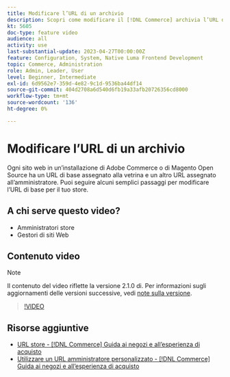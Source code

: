 ```yaml
---
title: Modificare l’URL di un archivio
description: Scopri come modificare il [!DNL Commerce] archivia l’URL di base in Admin.
kt: 5605
doc-type: feature video
audience: all
activity: use
last-substantial-update: 2023-04-27T00:00:00Z
feature: Configuration, System, Native Luma Frontend Development
topic: Commerce, Administration
role: Admin, Leader, User
level: Beginner, Intermediate
exl-id: 6d9562e7-359d-4e82-9c1d-9536ba44df14
source-git-commit: 404d2708a6d540d6fb19a33afb20726356cd8000
workflow-type: tm+mt
source-wordcount: '136'
ht-degree: 0%

---
```


# Modificare l’URL di un archivio

Ogni sito web in un’installazione di Adobe Commerce o di Magento Open Source ha un URL di base assegnato alla vetrina e un altro URL assegnato all’amministratore. Puoi seguire alcuni semplici passaggi per modificare l’URL di base per il tuo store.

## A chi serve questo video?

- Amministratori store
- Gestori di siti Web

## Contenuto video

>[!NOTE]
>
>Il contenuto del video riflette la versione 2.1.0 di. Per informazioni sugli aggiornamenti delle versioni successive, vedi [note sulla versione](https://experienceleague.adobe.com/docs/commerce-operations/release/notes/overview.html).

>[!VIDEO](https://video.tv.adobe.com/v/35488?quality=12&learn=on)

## Risorse aggiuntive

- [URL store - [!DNL Commerce] Guida ai negozi e all’esperienza di acquisto](https://experienceleague.adobe.com/docs/commerce-admin/stores-sales/site-store/store-urls.html)
- [Utilizzare un URL amministratore personalizzato - [!DNL Commerce] Guida ai negozi e all’esperienza di acquisto](https://experienceleague.adobe.com/docs/commerce-admin/stores-sales/site-store/store-urls.html#use-a-custom-admin-url)
